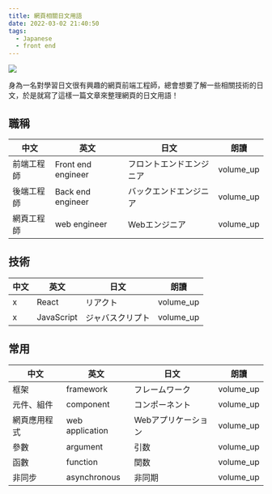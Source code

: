 ```yaml
---
title: 網頁相關日文用語
date: 2022-03-02 21:40:50
tags:
  - Japanese
  - front end
---
```


![](cover.jpg)

身為一名對學習日文很有興趣的網頁前端工程師，總會想要了解一些相關技術的日文，於是就寫了這樣一篇文章來整理網頁的日文用語！

## 職稱

<div class="tableWrap">

| 中文       | 英文               | 日文                     | 朗讀                                                                                     |
| ---------- | ------------------ | ------------------------ | ---------------------------------------------------------------------------------------- |
| 前端工程師 | Front end engineer | フロントエンドエンジニア | <span class="material-icons speak" data-text="フロントエンドエンジニア">volume_up</span> |
| 後端工程師 | Back end engineer  | バックエンドエンジニア   | <span class="material-icons speak" data-text="バックエンドエンジニア">volume_up</span>   |
| 網頁工程師 | web engineer       | Webエンジニア            | <span class="material-icons speak" data-text="Webエンジニア">volume_up</span>            |

</div>

## 技術

<div class="tableWrap">

| 中文 | 英文       | 日文             | 朗讀                                                                             |
| ---- | ---------- | ---------------- | -------------------------------------------------------------------------------- |
| x    | React      | リアクト         | <span class="material-icons speak" data-text="リアクト">volume_up</span>         |
| x    | JavaScript | ジャバスクリプト | <span class="material-icons speak" data-text="ジャバスクリプト">volume_up</span> |

</div>

## 常用

<div class="tableWrap">

| 中文       | 英文      | 日文           | 朗讀                                                                           |
| ---------- | --------- | -------------- | ------------------------------------------------------------------------------ |
| 框架       | framework | フレームワーク | <span class="material-icons speak" data-text="フレームワーク">volume_up</span> |
| 元件、組件 | component | コンポーネント | <span class="material-icons speak" data-text="コンポーネント">volume_up</span> |
| 網頁應用程式 | web application | Webアプリケーション | <span class="material-icons speak" data-text="Webアプリケーション">volume_up</span> |
| 參數 | argument | 引数 | <span class="material-icons speak" data-text="引数">volume_up</span> |
| 函數 | function | 関数 | <span class="material-icons speak" data-text="関数">volume_up</span> |
| 非同步 | asynchronous | 非同期 | <span class="material-icons speak" data-text="非同期">volume_up</span> |

</div>
